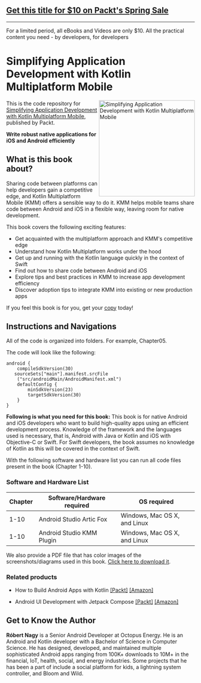 ## [Get this title for $10 on Packt's Spring Sale](https://www.packt.com/B17614?utm_source=github&utm_medium=packt-github-repo&utm_campaign=spring_10_dollar_2022)
-----
For a limited period, all eBooks and Videos are only $10. All the practical content you need \- by developers, for developers

# Simplifying Application Development with Kotlin Multiplatform Mobile

<a href="https://www.packtpub.com/product/simplifying-application-development-with-kotlin-multiplatform-mobile/9781801812580"><img src="https://static.packt-cdn.com/products/9781801812580/cover/smaller" alt="Simplifying Application Development with Kotlin Multiplatform Mobile" height="256px" align="right"></a>

This is the code repository for [Simplifying Application Development with Kotlin Multiplatform Mobile](https://www.packtpub.com/product/simplifying-application-development-with-kotlin-multiplatform-mobile/9781801812580), published by Packt.

**Write robust native applications for iOS and Android efficiently**

## What is this book about?
Sharing code between platforms can help developers gain a competitive edge, and Kotlin Multiplatform Mobile (KMM) offers a sensible way to do it. KMM helps mobile teams share code between Android and iOS in a flexible way, leaving room for native development.

This book covers the following exciting features:
* Get acquainted with the multiplatform approach and KMM's competitive edge
* Understand how Kotlin Multiplatform works under the hood
* Get up and running with the Kotlin language quickly in the context of Swift
* Find out how to share code between Android and iOS
* Explore tips and best practices in KMM to increase app development efficiency
* Discover adoption tips to integrate KMM into existing or new production apps

If you feel this book is for you, get your [copy](https://www.amazon.com/Simplifying-Application-Development-Kotlin-Multiplatform/dp/1801812586) today!


## Instructions and Navigations
All of the code is organized into folders. For example, Chapter05.

The code will look like the following:
```
android {
    compileSdkVersion(30)
   sourceSets["main"].manifest.srcFile
    ("src/androidMain/AndroidManifest.xml")
    defaultConfig {
        minSdkVersion(23)
        targetSdkVersion(30)
    }
}
```

**Following is what you need for this book:**
This book is for native Android and iOS developers who want to build high-quality apps using an efficient development process. Knowledge of the framework and the languages used is necessary, that is, Android with Java or Kotlin and iOS with Objective-C or Swift. For Swift developers, the book assumes no knowledge of Kotlin as this will be covered in the context of Swift.

With the following software and hardware list you can run all code files present in the book (Chapter 1-10).

### Software and Hardware List
| Chapter | Software/Hardware required | OS required |
| -------- | ------------------------------------ | ----------------------------------- |
| 1-10 | Android Studio Artic Fox | Windows, Mac OS X, and Linux |
| 1-10 | Android Studio KMM Plugin| Windows, Mac OS X, and Linux |


We also provide a PDF file that has color images of the screenshots/diagrams used in this book. [Click here to download it](https://static.packt-cdn.com/downloads/9781801812580_ColorImages.pdf).

### Related products
* How to Build Android Apps with Kotlin [[Packt]](https://www.packtpub.com/product/how-to-build-android-apps-with-kotlin/9781838984113) [[Amazon]](https://www.amazon.com/Build-Android-Apps-Kotlin-hands/dp/1838984119)

* Android UI Development with Jetpack Compose [[Packt]](https://www.packtpub.com/product/android-ui-development-with-jetpack-compose/9781801812160) [[Amazon]](https://www.amazon.com/Android-Development-Jetpack-Compose-declarative-dp-1801812160/dp/1801812160/ref=mt_other?_encoding=UTF8&me=&qid=)


## Get to Know the Author
**Róbert Nagy**
is a Senior Android Developer at Octopus Energy. He is an Android and Kotlin developer with a Bachelor of Science in Computer Science. He has designed, developed, and maintained multiple sophisticated Android apps ranging from 100K+ downloads to 10M+ in the financial, IoT, health, social, and energy industries. Some projects that he has been a part of include a social platform for kids, a lightning system controller, and Bloom and Wild.
